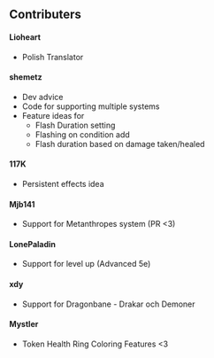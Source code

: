 ## Contributers
#### Lioheart
  - Polish Translator
#### shemetz
  - Dev advice
  - Code for supporting multiple systems
  - Feature ideas for
    - Flash Duration setting
    - Flashing on condition add
    - Flash duration based on damage taken/healed
#### 117K
  - Persistent effects idea
#### Mjb141
- Support for Metanthropes system (PR <3)
#### LonePaladin
- Support for level up (Advanced 5e)
#### xdy
- Support for Dragonbane - Drakar och Demoner
#### Mystler
- Token Health Ring Coloring Features <3

